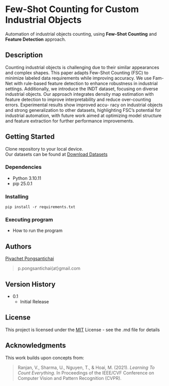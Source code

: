 # Few-Shot Counting for Custom Industrial Objects

Automation of industrial objects counting, using **Few-Shot Counting** and **Feature Detection** approach.

## Description

Counting industrial objects is challenging due to their similar appearances and complex shapes. This paper
adapts Few-Shot Counting (FSC) to minimize labeled data requirements while improving accuracy. We use Fam-
Net with rule-based feature detection to enhance robustness in industrial settings. Additionally, we introduce the
INDT dataset, focusing on diverse industrial objects. Our approach integrates density map estimation with feature
detection to improve interpretability and reduce over-counting errors. Experimental results show improved accu-
racy on industrial objects and strong generalization to other datasets, highlighting FSC’s potential for industrial
automation, with future work aimed at optimizing model structure and feature extraction for further performance
improvements.

## Getting Started

Clone repository to your local device.<br/>
Our datasets can be found at [Download Datasets](https://drive.google.com/file/d/1TyaHykMSC5rIRx8Js_w58uoOg8kmrt3L/view?usp=sharing)

### Dependencies

* Python 3.10.11
* pip 25.0.1

### Installing

```
pip install -r requirements.txt
```

### Executing program

* How to run the program


## Authors

[Piyachet Pongsantichai](https://www.linkedin.com/in/piyachet-p2145/)
> p.pongsantichai{at}gmail.com

## Version History

* 0.1
    * Initial Release

## License

This project is licensed under the [MIT](LICENSE.md) License - see the .md file for details

## Acknowledgments
This work builds upon concepts from:
> Ranjan, V., Sharma, U., Nguyen, T., & Hoai, M. (2021). *Learning To Count Everything*. In Proceedings of the IEEE/CVF Conference on Computer Vision and Pattern Recognition (CVPR).  